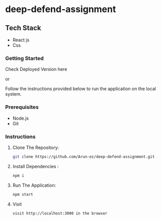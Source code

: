 # deep-defend-assignment

## Tech Stack

- React js
- Css

### Getting Started

Check Deployed Version here 

or

Follow the instructions provided below to run the application on the local system.

### Prerequisites

- Node.js
- Git 

### Instructions

1. Clone The Repository:

   ```bash
   git clone https://github.com/Arun-ez/deep-defend-assignment.git
   ```

2. Install Dependencies :

   ```bash
   npm i
   ```

3. Run The Application:

   ```bash
   npm start
   ```

4. Visit

   ```bash
   visit http://localhost:3000 in the browser
   ```